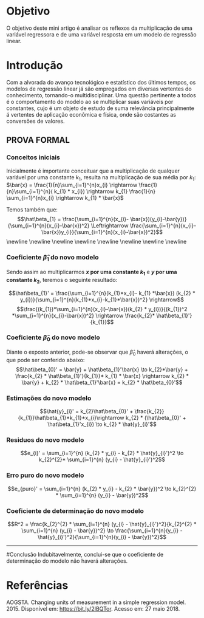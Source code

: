 # Objetivo  
O objetivo deste mini artigo é analisar os reflexos da multiplicação de uma variável regressora e de uma variável resposta em um modelo de regressão linear.

# Introdução 
Com a alvorada do avanço tecnológico e estatístico dos últimos tempos, os modelos de regressão linear já são empregados em diversas vertentes do conhecimento, tornando-o multidisciplinar. Uma questão pertinente a todos é o comportamento do modelo ao se multiplicar suas variáveis por constantes, cujo é um objeto de estudo de suma relevância principalmente á vertentes de aplicação econômica e física, onde são costantes as conversões de valores.

## PROVA FORMAL
### Conceitos iniciais
Inicialmente é importante conceituar que a multiplicação de qualquer variável por uma constante $k_{1}$, resulta na multiplicação de sua média por $k_{1}$:
$\bar{x} = \frac{1}{n}\sum_{i=1}^{n}x_{i} \rightarrow \frac{1}{n}\sum_{i=1}^{n}( k_{1} * x_{i}) \rightarrow k_{1} \frac{1}{n} \sum_{i=1}^{n}x_{i} \rightarrow k_{1} * \bar{x}$

Temos também que:
$$\hat\beta_{1} = \frac{\sum_{i=1}^{n}(x_{i}-  \bar{x})(y_{i}-\bar{y})}{\sum_{i=1}^{n}(x_{i}-\bar{x})^2} \Leftrightarrow \frac{\sum_{i=1}^{n}(x_{i}-  \bar{x})y_{i}}{\sum_{i=1}^{n}(x_{i}-\bar{x})^2}$$\newline \newline \newline \newline \newline \newline \newline \newline

### Coeficiente $\hat\beta_{1}$ do novo modelo
Sendo assim ao multiplicarmos **$x$ por uma constante $k_{1}$** e **$y$ por uma constante $k_{2}$**, teremos o seguinte resultado:

$$\hat\beta_{1}' = \frac{\sum_{i=1}^{n}(k_{1}*x_{i}- k_{1} *\bar{x}) (k_{2} * y_{i})}{\sum_{i=1}^{n}(k_{1}*x_{i}-k_{1}*\bar{x})^2} \rightarrow$$
$$\frac{(k_{1})*\sum_{i=1}^{n}(x_{i}-\bar{x})(k_{2} * y_{i})}{(k_{1})^2 *\sum_{i=1}^{n}(x_{i}-\bar{x})^2} \rightarrow \frac{k_{2}* \hat\beta_{1}'}{k_{1}}$$ 

### Coeficiente $\hat\beta_{0}$ do novo modelo
Diante o exposto anterior, pode-se observar que $\hat\beta_{0}$ haverá alterações, o que pode ser conferido abaixo:
$$\hat\beta_{0}' =  \bar{y} + \hat\beta_{1}'\bar{x} \to k_{2}*\bar{y} + \frac{k_{2} * \hat\beta_{1}'}{k_{1}}* k_{1} * \bar{x} \rightarrow k_{2} * \bar{y} + k_{2} * \hat\beta_{1}'\bar{x} = k_{2} * \hat\beta_{0}'$$

### Estimações do novo modelo
$$\hat{y}_{i}' = k_{2}\hat\beta_{0}' + \frac{k_{2}}{k_{1}}\hat\beta_{1}*k_{1}*x_{i}\rightarrow k_{2} * (\hat\beta_{0}' + \hat\beta_{1}'x_{i}) \to k_{2} * \hat{y}_{i}'$$

### Residuos do novo modelo
$$e_{i}' = \sum_{i=1}^{n} (k_{2} * y_{i} - k_{2} * \hat{y}_{i}')^2 \to k_{2}^{2}* \sum_{i=1}^{n} (y_{i} - \hat{y}_{i}')^2$$

### Erro puro do novo modelo
$$e_{puro}' = \sum_{i=1}^{n} (k_{2} * y_{i} - k_{2} * \bar{y})^2 \to k_{2}^{2} * \sum_{i=1}^{n} (y_{i} - \bar{y})^2$$

### Coeficiente de determinação do novo modelo
$$R^2 = \frac{k_{2}^{2} * \sum_{i=1}^{n} (y_{i} - \hat{y}_{i}')^2}{k_{2}^{2} * \sum_{i=1}^{n} (y_{i} - \bar{y})^2} \to \frac{\sum_{i=1}^{n}(y_{i} - \hat{y}_{i}')^2}{\sum_{i=1}^{n}(y_{i} - \bar{y})^2}$$

***
#Conclusão
Indubitavelmente, conclui-se que o coeficiente de determinação do modelo não haverá alterações.

# Referências
AOGSTA. Changing units of measurement in a simple regression model. 2015. Disponível em: <https://bit.ly/2IBQTor>. Acesso em: 27 maio 2018.  
